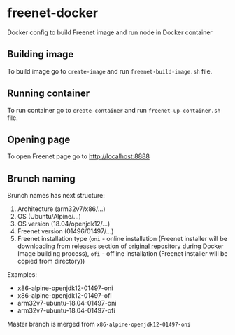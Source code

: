 # freenet-docker

Docker config to build Freenet image and run node in Docker container

## Building image

To build image go to `create-image` and run `freenet-build-image.sh` file.

## Running container

To run container go to `create-container` and run `freenet-up-container.sh` file.

## Opening page

To open Freenet page go to [http://localhost:8888](http://localhost:8888)

## Brunch naming

Brunch names has next structure:

1. Architecture (arm32v7/x86/...)
2. OS (Ubuntu/Alpine/...)
3. OS version (18.04/openjdk12/...)
4. Freenet version (01496/01497/...)
5. Freenet installation type (`oni` - online installation (Freenet installer will be downloading from releases section of [original repository](https://github.com/hyphanet/fred) during Docker Image building process), `ofi` - offline installation (Freenet installer will be copied from directory))

Examples:
* x86-alpine-openjdk12-01497-oni
* x86-alpine-openjdk12-01497-ofi
* arm32v7-ubuntu-18.04-01497-oni
* arm32v7-ubuntu-18.04-01497-ofi

Master branch is merged from `x86-alpine-openjdk12-01497-oni`
